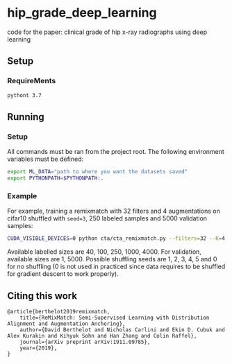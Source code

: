 # hip_grade_deep_learning
code for the paper: clinical grade of hip x-ray radiographs using deep learning

## Setup

### RequireMents

```bash
pythont 3.7
```


## Running

### Setup

All commands must be ran from the project root. The following environment variables must be defined:
```bash
export ML_DATA="path to where you want the datasets saved"
export PYTHONPATH=$PYTHONPATH:.
```

### Example

For example, training a remixmatch with 32 filters and 4 augmentations on cifar10 shuffled with `seed=3`, 250 labeled samples and 5000
validation samples:
```bash
CUDA_VISIBLE_DEVICES=0 python cta/cta_remixmatch.py --filters=32 --K=4 --dataset=cifar10.3@250-5000 --w_match=1.5 --beta=0.75 --train_dir ./experiments/remixmatch
```

Available labelled sizes are 40, 100, 250, 1000, 4000.
For validation, available sizes are 1, 5000.
Possible shuffling seeds are 1, 2, 3, 4, 5 and 0 for no shuffling (0 is not used in practiced since data requires to be
shuffled for gradient descent to work properly).


## Citing this work

```
@article{berthelot2019remixmatch,
    title={ReMixMatch: Semi-Supervised Learning with Distribution Alignment and Augmentation Anchoring},
    author={David Berthelot and Nicholas Carlini and Ekin D. Cubuk and Alex Kurakin and Kihyuk Sohn and Han Zhang and Colin Raffel},
    journal={arXiv preprint arXiv:1911.09785},
    year={2019},
}
```
